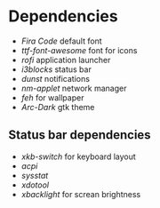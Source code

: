 # Dependencies

 * *Fira Code* default font
 * *ttf-font-awesome* font for icons
 * *rofi* application launcher
 * *i3blocks* status bar
 * *dunst* notifications
 * *nm-applet* network manager
 * *feh* for wallpaper
 * *Arc-Dark* gtk theme

## Status bar dependencies
 * *xkb-switch* for keyboard layout
 * *acpi*
 * *sysstat*
 * *xdotool*
 * *xbacklight* for screan brightness

